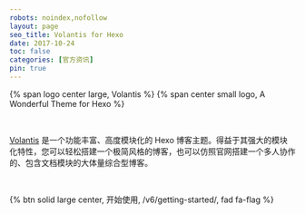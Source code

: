 ```yaml
---
robots: noindex,nofollow
layout: page
seo_title: Volantis for Hexo
date: 2017-10-24
toc: false
categories: [官方资讯]
pin: true
---
```


<p>
{% span logo center large, Volantis %}
{% span center small logo, A Wonderful Theme for Hexo %}
</p>
<br>

[Volantis](https://volantis.js.org) 是一个功能丰富、高度模块化的 Hexo 博客主题。得益于其强大的模块化特性，您可以轻松搭建一个极简风格的博客，也可以仿照官网搭建一个多人协作的、包含文档模块的大体量综合型博客。

<br>

{% btn solid large center, 开始使用, /v6/getting-started/, fad fa-flag %}

<br>

